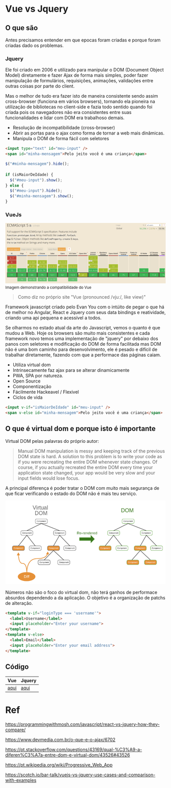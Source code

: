 # Vue vs Jquery

## O que são

Antes precisamos entender em que epocas foram criadas e porque foram criadas dado os problemas.

### Jquery

Ele foi criado em 2006 e utilizado para manipular o DOM (Document Object Model) diretamente e fazer Ajax de forma mais simples, poder fazer manipulação de formulários, requisições, animações, validações entre outras coisas por parte do client.

Mas o melhor de tudo era fazer isto de maneira consistente sendo assim cross-browser (funciona em vários browsers), tornando ela pioneira na utilização de bibliotecas no client-side e fazia todo sentido quando foi criada pois os navegadores não era consistentes entre suas funcionalidades e lidar com DOM era trabalhoso demais.

- Resolução de incompatibilidade (cross-browser)
- Abrir as portas para o ajax como forma de tornar a web mais dinâmicas.
- Manipula o DOM de forma fácil com seletores

```html
<input type="text" id="meu-input" />
<span id="minha-mensagem">Pelo jeito você é uma criança</span>
```

```js
$("#minha-mensagem").hide();

if (isMaiorDeIdade) {
  $("#meu-input").show();
} else {
  $("#meu-input").hide();
  $("#minha-mensagem").show();
}
```

### VueJs

![ecmascript](./assets/ecma5-browser.png)
<small>Imagem demonstrando a compatibilidade do Vue</small>

> Como diz no próprio site "Vue (pronounced /vjuː/, like view)"

Framework javascript criado pelo Evan You com o intúito de pegar o que há de melhor no Angular, React e Jquery com seus data bindings e reatividade, criando uma api pequena e acessível a todos.

Se olharmos no estado atual da arte do Javascript, vemos o quanto é que mudou a Web. Hoje os browsers são muito mais consistentes e cada framework novo temos uma implementação de "jquery" por debaixo dos panos com seletores e modificação do DOM de forma facilitada mas DOM não é uma bom caminho para desenvolvimento, ele é pesado e difícil de trabalhar diretamente, fazendo com que a performace das páginas caiam.

- Utiliza virtual dom
- Intrinsecamente faz ajax para se alterar dinamicamente
- PWA, SPA por natureza.
- Open Source
- Componentização
- Fácilmente Hackeavel / Flexivel
- Ciclos de vida

```html
<input v-if="isMaiorDeIdade" id="meu-input" />
<span v-else id="minha-mensagem">Pelo jeito você é uma criança</span>
```

## O que é virtual dom e porque isto é importante

Virtual DOM pelas palavras do próprio autor:

> Manual DOM manipulation is messy and keeping track of the previous DOM state is hard. A solution to this problem is to write your code as if you were recreating the entire DOM whenever state changes. Of course, if you actually recreated the entire DOM every time your application state changed, your app would be very slow and your input fields would lose focus.

A principal diferença é poder tratar o DOM com muito mais segurança de que ficar verificando o estado do DOM não é mais teu serviço.

![virtual dom](./assets/virtual-dom-update.png)

Números não são o foco do virtual dom, não terá ganhos de performace absurdos dependendo a da aplicação. O objetivo é a organização de patchs de alteração.

```html
<template v-if="loginType === 'username'">
  <label>Username</label>
  <input placeholder="Enter your username">
</template>
<template v-else>
  <label>Email</label>
  <input placeholder="Enter your email address">
</template>
```

## Código

| Vue                                             | Jquery                                          |
| ----------------------------------------------- | ----------------------------------------------- |
| [aqui](https://codepen.io/RaphaelKT/pen/BXBObZ) | [aqui](https://codepen.io/RaphaelKT/pen/pMzOmZ) |

# Ref

https://programmingwithmosh.com/javascript/react-vs-jquery-how-they-compare/

https://www.devmedia.com.br/o-que-e-o-ajax/6702

https://pt.stackoverflow.com/questions/43169/qual-%C3%A9-a-diferen%C3%A7a-entre-dom-e-virtual-dom/43526#43526

https://pt.wikipedia.org/wiki/Progressive_Web_App

https://scotch.io/bar-talk/vuejs-vs-jquery-use-cases-and-comparison-with-examples
